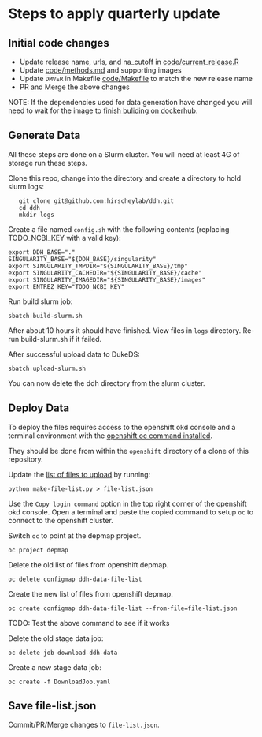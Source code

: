 # Steps to apply quarterly update

## Initial code changes
- Update release name, urls, and na_cutoff in [code/current_release.R]( https://github.com/hirscheylab/ddh/blob/master/code/current_release.R)
- Update [code/methods.md](https://github.com/hirscheylab/ddh/blob/master/code/methods.md) and supporting images
- Update `DMVER` in Makefile [code/Makefile](https://github.com/hirscheylab/ddh/blob/98e53f956439c570aefa7b8b2583cee1f84e8b2e/Makefile#L13) to match the new release name
- PR and Merge the above changes

NOTE: If the dependencies used for data generation have changed you will need to wait for the image to [finish buliding on dockerhub](https://hub.docker.com/repository/docker/dukegcb/ddh).

## Generate Data
All these steps are done on a Slurm cluster.
You will need at least 4G of storage run these steps.

Clone this repo, change into the directory and create a directory to hold slurm logs:
```
   git clone git@github.com:hirscheylab/ddh.git
   cd ddh   
   mkdir logs
```
Create a file named `config.sh` with the following contents (replacing TODO_NCBI_KEY with a valid key):
```
export DDH_BASE="."
SINGULARITY_BASE="${DDH_BASE}/singularity"
export SINGULARITY_TMPDIR="${SINGULARITY_BASE}/tmp"
export SINGULARITY_CACHEDIR="${SINGULARITY_BASE}/cache"
export SINGULARITY_IMAGEDIR="${SINGULARITY_BASE}/images"
export ENTREZ_KEY="TODO_NCBI_KEY"
```

Run build slurm job:
```
sbatch build-slurm.sh
```

After about 10 hours it should have finished.
View files in `logs` directory.
Re-run build-slurm.sh if it failed.

After successful upload data to DukeDS:
```
sbatch upload-slurm.sh
```

You can now delete the ddh directory from the slurm cluster.

## Deploy Data
To deploy the files requires access to the openshift okd console and a terminal environment with the [openshift oc command installed](https://docs.okd.io/latest/cli_reference/get_started_cli.html).

They should be done from within the `openshift` directory of a clone of this repository.

Update the [list of files to upload](https://github.com/hirscheylab/ddh/blob/master/openshift/file-list.json) by running:
```
python make-file-list.py > file-list.json
```

Use the `Copy login command` option in the top right corner of the openshift okd console.
Open a terminal and paste the copied command to setup `oc` to connect to the openshift cluster.

Switch `oc` to point at the depmap project.
```
oc project depmap
```

Delete the old list of files from openshift depmap.
```
oc delete configmap ddh-data-file-list
```

Create the new list of files from openshift depmap.
```
oc create configmap ddh-data-file-list --from-file=file-list.json
```
TODO: Test the above command to see if it works

Delete the old stage data job:
```
oc delete job download-ddh-data
```

Create a new stage data job:
```
oc create -f DownloadJob.yaml 
```

## Save file-list.json
Commit/PR/Merge changes to `file-list.json`.



